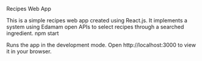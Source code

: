 Recipes Web App

This is a simple recipes web app created using React.js. It implements a system using Edamam open APIs to select recipes through a searched ingredient.
npm start

Runs the app in the development mode.
Open http://localhost:3000 to view it in your browser.
